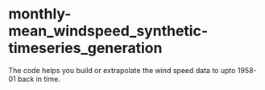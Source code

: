 # monthly-mean_windspeed_synthetic-timeseries_generation
The code helps you build or extrapolate the wind speed data to upto 1958-01 back in time.
